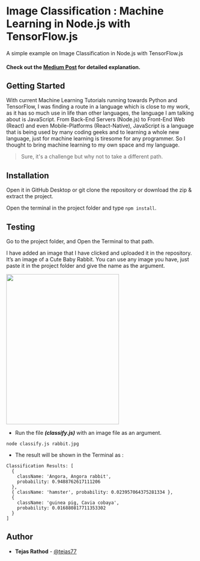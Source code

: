 # Image Classification : Machine Learning in Node.js with TensorFlow.js
A simple example on Image Classification in Node.js with TensorFlow.js

#### Check out the [Medium Post](https://medium.com/@happytejasrathod/image-classification-machine-learning-in-node-js-with-tensorflow-js-dd8e20ba5024) for detailed explanation.

## Getting Started
With current Machine Learning Tutorials running towards Python and TensorFlow, I was finding a route in a language which is close to my work, as it has so much use in life than other languages, the language I am talking about is JavaScript. From Back-End Servers (Node.js) to Front-End Web (React) and even Mobile-Platforms (React-Native), JavaScript is a language that is being used by many coding geeks and to learning a whole new language, just for machine learning is tiresome for any programmer. So I thought to bring machine learning to my own space and my language.

>Sure, it's a challenge but why not to take a different path.

## Installation

Open it in GitHub Desktop or git clone the repository or download the zip & extract the project.

Open the terminal in the project folder and type `npm install`.

## Testing

Go to the project folder, and Open the Terminal to that path.

I have added an image that I have clicked and uploaded it in the repository. It’s an image of a Cute Baby Rabbit. You can use any image you have, just paste it in the project folder and give the name as the argument.

<img src="https://github.com/tejas77/node-image-classification/blob/master/rabbit.jpg" height="400" width="300">

- Run the file **_(classify.js)_** with an image file as an argument.

```
node classify.js rabbit.jpg
```

- The result will be shown in the Terminal as :
```
Classification Results: [
  {
    className: 'Angora, Angora rabbit',
    probability: 0.9488762617111206
  },
  { className: 'hamster', probability: 0.023957064375281334 },
  {
    className: 'guinea pig, Cavia cobaya',
    probability: 0.016880817711353302
  }
]
```

## Author 

* **Tejas Rathod** - [@tejas77](https://github.com/tejas77)
